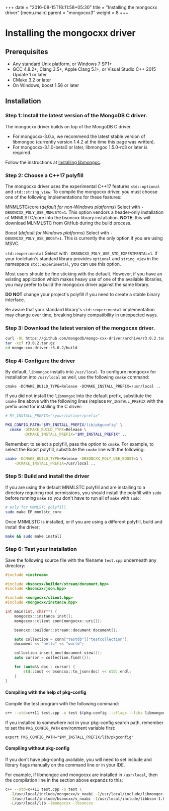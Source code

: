+++
date = "2016-08-15T16:11:58+05:30"
title = "Installing the mongocxx driver"
[menu.main]
  parent = "mongocxx3"
  weight = 8
+++

# Installing the mongocxx driver

## Prerequisites

- Any standard Unix platform, or Windows 7 SP1+
- GCC 4.8.2+, Clang 3.5+, Apple Clang 5.1+, or Visual Studio C++ 2015
  Update 1 or later
- CMake 3.2 or later
- On Windows, boost 1.56 or later

## Installation

### Step 1: Install the latest version of the MongoDB C driver.

The mongocxx driver builds on top of the MongoDB C driver.

* For mongocxx-3.0.x, we recommend the latest stable version of libmongoc
  (currently version 1.4.2 at the time this page was written).
* For mongocxx-3.1.0-beta0 or later, libmongoc 1.5.0-rc3 or later is
  required.

Follow the instructions at
[Installing libmongoc](http://mongoc.org/libmongoc/current/installing.html).

### Step 2: Choose a C++17 polyfill

The mongocxx driver uses the experimental C++17 features
`std::optional` and `std::string_view`. To compile
the mongocxx driver, you must choose one of the following
implementations for these features:

   MNMLSTC/core (*default for non-Windows platforms*)
     Select with `-DBSONCXX_POLY_USE_MNMLSTC=1`. This option vendors a
     header-only installation of MNMLSTC/core into the bsoncxx library
     installation.  **NOTE**: this will download MLNMLSTC from
     GitHub during the build process.

   Boost (*default for Windows platforms*)
     Select with `-DBSONCXX_POLY_USE_BOOST=1`. This is currently the
     only option if you are using MSVC.

   `std::experimental`
     Select with `-DBSONCXX_POLY_USE_STD_EXPERIMENTAL=1`. If your
     toolchain's standard library provides `optional` and
     `string_view` in the namespace `std::experimental`, you can use
     this option.

Most users should be fine sticking with the default. However, if you
have an existing application which makes heavy use of one of the
available libraries, you may prefer to build the mongocxx driver
against the same library.

**DO NOT** change your project's polyfill if you need to create a
stable binary interface.

Be aware that your standard library's `std::experimental` implementation
may change over time, breaking binary compatibility in unexpected ways.

### Step 3: Download the latest version of the mongocxx driver.

```sh
curl -OL https://github.com/mongodb/mongo-cxx-driver/archive/r3.0.2.tar.gz
tar -xzf r3.0.2.tar.gz
cd mongo-cxx-driver-r3.0.2/build
```

### Step 4: Configure the driver

By default, `libmongoc` installs into `/usr/local`.  To configure
mongocxx for installation into `/usr/local` as well, use the following
`cmake` command:

```
cmake -DCMAKE_BUILD_TYPE=Release -DCMAKE_INSTALL_PREFIX=/usr/local ..
```

If you did not install the `libmongoc` into the default prefix,
substitute the `cmake` line above with the following lines (replace
`MY_INSTALL_PREFIX` with the prefix used for installing the C driver:

```sh
# MY_INSTALL_PREFIX="/your/cdriver/prefix"

PKG_CONFIG_PATH="$MY_INSTALL_PREFIX/lib/pkgconfig" \
  cmake -DCMAKE_BUILD_TYPE=Release \
        -DCMAKE_INSTALL_PREFIX="$MY_INSTALL_PREFIX" ..
```

Remember: to select a polyfill, pass the option to `cmake`. For example,
to select the Boost polyfill, substitute the `cmake` line with
the following:

```sh
cmake -DCMAKE_BUILD_TYPE=Release -DBSONCXX_POLY_USE_BOOST=1 \
    -DCMAKE_INSTALL_PREFIX=/usr/local ..
```

### Step 5: Build and install the driver

If you are using the default MNMLSTC polyfill and are installing to a
directory requiring root permissions, you should install the polyfill with
`sudo` before running `make` so you don't have to run all of `make` with
`sudo`:

```sh
# Only for MNMLSTC polyfill
sudo make EP_mnmlstc_core
```

Once MNMLSTC is installed, or if you are using a different polyfill,
build and install the driver:

```sh
make && sudo make install
```

### Step 6: Test your installation

Save the following source file with the filename `test.cpp`
underneath any directory:

```c++
#include <iostream>

#include <bsoncxx/builder/stream/document.hpp>
#include <bsoncxx/json.hpp>

#include <mongocxx/client.hpp>
#include <mongocxx/instance.hpp>

int main(int, char**) {
    mongocxx::instance inst{};
    mongocxx::client conn{mongocxx::uri{}};

    bsoncxx::builder::stream::document document{};

    auto collection = conn["testdb"]["testcollection"];
    document << "hello" << "world";

    collection.insert_one(document.view());
    auto cursor = collection.find({});

    for (auto&& doc : cursor) {
        std::cout << bsoncxx::to_json(doc) << std::endl;
    }
}
```

#### Compiling with the help of pkg-config

Compile the test program with the following command:

```sh
c++ --std=c++11 test.cpp -o test $(pkg-config --cflags --libs libmongocxx)
```

If you installed to somewhere not in your pkg-config search path, remember
to set the `PKG_CONFIG_PATH` environment variable first:

```
export PKG_CONFIG_PATH="$MY_INSTALL_PREFIX/lib/pkgconfig"
```

#### Compiling without pkg-config

If you don't have pkg-config available, you will need to set include and
library flags manually on the command line or in your IDE.

For example, if libmongoc and mongocxx are installed in `/usr/local`, then
the compilation line in the section above expands to this:

```sh
c++ --std=c++11 test.cpp -o test \
  -I/usr/local/include/mongocxx/v_noabi -I/usr/local/include/libmongoc-1.0 \
  -I/usr/local/include/bsoncxx/v_noabi -I/usr/local/include/libbson-1.0 \
  -L/usr/local/lib -lmongocxx -lbsoncxx
```
